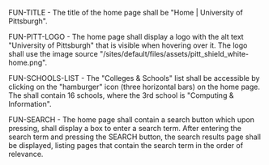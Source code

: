 FUN-TITLE - The title of the home page shall be "Home | University of Pittsburgh".

FUN-PITT-LOGO - The home page shall display a logo with the alt text "University of Pittsburgh" that is visible when hovering over it. The logo shall use the image source "/sites/default/files/assets/pitt\_shield\_white-home.png".

FUN-SCHOOLS-LIST - The "Colleges & Schools" list shall be accessible by clicking on the "hamburger" icon (three horizontal bars) on the home page. 
The shall contain 16 schools, where the 3rd school is "Computing & Information".

FUN-SEARCH - The home page shall contain a search button which upon pressing, shall display a box to enter a search term.  After entering the search term and pressing the SEARCH button, the search results page shall be displayed, listing pages that contain the search term in the order of relevance.
